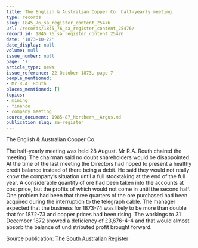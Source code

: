 ```yaml
---
title: The English & Australian Copper Co. half-yearly meeting
type: records
slug: 1845_76_sa_register_content_25476
url: /records/1845_76_sa_register_content_25476/
record_id: 1845_76_sa_register_content_25476
date: '1873-10-22'
date_display: null
volume: null
issue_number: null
page: '7'
article_type: news
issue_reference: 22 October 1873, page 7
people_mentioned:
- Mr R.A. Routh
places_mentioned: []
topics:
- mining
- finance
- company meeting
source_document: 1985-87_Northern__Argus.md
publication_slug: sa-register
---
```


The English & Australian Copper Co.

The half-yearly meeting was held 28 August.  Mr R.A. Routh chaired the meeting.  The chairman said no doubt shareholders would be disappointed.  At the time of the last meeting the Directors had hoped to present a healthy credit balance instead of there being a debit.  He said they would not really know the company’s situation until a full stocktaking at the end of the full year.  A considerable quantity of ore had been taken into the accounts at cost price, but the profits of which would not come in until the second half.  One problem had been that three quarters of the ore purchased had been acquired during the interruption to the telegraph cable.  The manager expected that the business for 1873-74 was likely to be more than double that for 1872-73 and copper prices had been rising.  The workings to 31 December 1872 showed a deficiency of £3,676-4-4 and that would almost absorb the balance of undistributed profit brought forward.

Source publication: [The South Australian Register](/publications/sa-register/)

